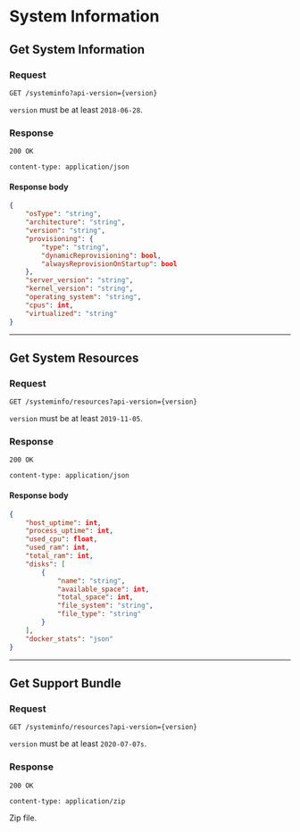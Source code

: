 # System Information

## Get System Information

### Request
```
GET /systeminfo?api-version={version}
```

`version` must be at least `2018-06-28`.

### Response
```
200 OK

content-type: application/json
```

#### Response body
```json
{
    "osType": "string",
    "architecture": "string",
    "version": "string",
    "provisioning": {
        "type": "string",
        "dynamicReprovisioning": bool,
        "alwaysReprovisionOnStartup": bool
    },
    "server_version": "string",
    "kernel_version": "string",
    "operating_system": "string",
    "cpus": int,
    "virtualized": "string"
}
```

---

## Get System Resources

### Request
```
GET /systeminfo/resources?api-version={version}
```

`version` must be at least `2019-11-05`.

### Response
```
200 OK

content-type: application/json
```

#### Response body
```json
{
    "host_uptime": int,
    "process_uptime": int,
    "used_cpu": float,
    "used_ram": int,
    "total_ram": int,
    "disks": [
        {
            "name": "string",
            "available_space": int,
            "total_space": int,
            "file_system": "string",
            "file_type": "string"
        }
    ],
    "docker_stats": "json"
}
```

---

## Get Support Bundle

### Request
```
GET /systeminfo/resources?api-version={version}
```

`version` must be at least `2020-07-07s`.

### Response
```
200 OK

content-type: application/zip
```

Zip file.
